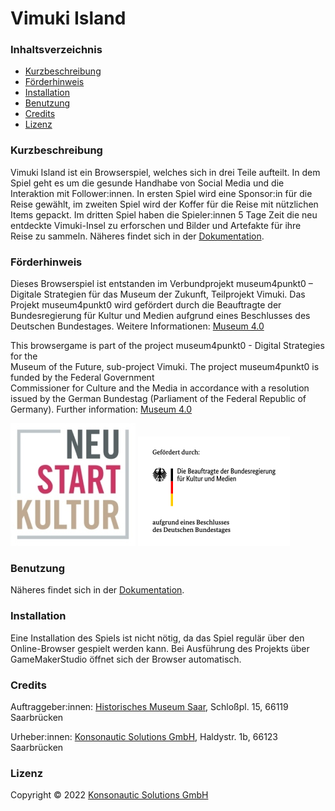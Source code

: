# Vimuki Island
### Inhaltsverzeichnis  
*  [Kurzbeschreibung](#Kurzbeschreibung)  
*  [Förderhinweis](#Förderhinweis)  
*  [Installation](#Installation)  
*  [Benutzung](#Benutzung)  
*  [Credits](#Credits)  
*  [Lizenz](#Lizenz)

### Kurzbeschreibung 
Vimuki Island ist ein Browserspiel, welches sich in drei Teile aufteilt. In dem Spiel geht es um die gesunde Handhabe von Social Media und die Interaktion mit Follower:innen. In ersten Spiel wird eine Sponsor:in für die Reise gewählt, im zweiten Spiel wird der Koffer für die Reise mit nützlichen Items gepackt. Im dritten Spiel haben die Spieler:innen 5 Tage Zeit die neu entdeckte Vimuki-Insel zu erforschen und Bilder und Artefakte für ihre Reise zu sammeln. Näheres findet sich in der [Dokumentation](/assets/doku/VimukiIsland.pdf).

### Förderhinweis
Dieses Browserspiel  ist entstanden im Verbundprojekt museum4punkt0  –  Digitale Strategien für das Museum der Zukunft,  Teilprojekt  Vimuki.  Das Projekt museum4punkt0 wird gefördert durch die Beauftragte der Bundesregierung für Kultur und Medien aufgrund eines Beschlusses des Deutschen Bundestages. Weitere Informationen: [Museum 4.0](https://www.museum4punkt0.de/)

This  browsergame is part of the project museum4punkt0  -  Digital Strategies for the  
Museum  of  the  Future,  sub-project Vimuki. The project museum4punkt0 is funded by the Federal Government  
Commissioner for Culture and the Media in accordance with a resolution issued by the German Bundestag (Parliament of the Federal Republic of Germany). Further information: [Museum 4.0](https://www.museum4punkt0.de/)

![LogoBKM](/assets/images/BKM_Neustart_Kultur_Wortmarke_pos_RGB_RZ_web.jpg)
![LogoKultur](/assets/images/BKM_Fz_2017_Web_de.gif)

### Benutzung
Näheres findet sich in der [Dokumentation](/assets/doku/VimukiIsland.pdf).

### Installation
Eine Installation des Spiels ist nicht nötig, da das Spiel regulär über den Online-Browser gespielt werden kann. Bei Ausführung des Projekts über GameMakerStudio öffnet sich der Browser automatisch. 

### Credits
Auftraggeber:innen: 
[Historisches Museum Saar](https://www.historisches-museum.org/), Schloßpl. 15, 66119 Saarbrücken

Urheber:innen: 
[Konsonautic Solutions GmbH](https://konsonautic.com/), Haldystr. 1b, 66123 Saarbrücken

### Lizenz

Copyright © 2022 [Konsonautic Solutions GmbH](https://konsonautic.com/)
